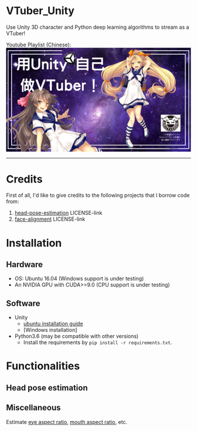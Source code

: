 # VTuber_Unity
Use Unity 3D character and Python deep learning algorithms to stream as a VTuber!

Youtube Playlist (Chinese):
[![teaser](images/teaser.jpg)](https://www.youtube.com/playlist?list=PLDV2CyUo4q-JFGrpG595jMdWZLwYOnu4p)

--------------------------------------------------------------------------------
# Credits
First of all, I'd like to give credits to the following projects that I borrow code from:
1.  [head-pose-estimation](https://github.com/yinguobing/head-pose-estimation) LICENSE-link
2.  [face-alignment](https://github.com/1adrianb/face-alignment) LICENSE-link

# Installation

## Hardware
*  OS: Ubuntu 16.04 (Windows support is under testing)
*  An NVIDIA GPU with CUDA>=9.0 (CPU support is under testing)

## Software
*  Unity 
   *  [ubuntu installation guide](https://forum.unity.com/threads/unity-on-linux-release-notes-and-known-issues.350256/)
   *  [Windows installation]
*  Python3.6 (may be compatible with other versions)
   * Install the requirements by `pip install -r requirements.txt`.

# Functionalities

## Head pose estimation

## Miscellaneous

Estimate [eye aspect ratio](https://www.google.com/search?q=eye+aspect+ratio&rlz=1C1GCEU_jaJP829JP829&oq=eye&aqs=chrome.0.69i59j69i57j69i65j69i61.846j0j7&sourceid=chrome&ie=UTF-8), [mouth aspect ratio](https://www.google.com/search?rlz=1C1GCEU_jaJP829JP829&sxsrf=ACYBGNR1ME-HV3c5avZ15yahkkQd1omjpw%3A1571114646809&ei=lk6lXcyIMZ-Rr7wP0OCX8A4&q=mouth+aspect+ratio&oq=mouth+aspect+ratio&gs_l=psy-ab.3..35i39j0i203.30193.31394..31535...0.0..0.109.710.4j3......0....1..gws-wiz.......0i7i30j0i8i30j0i10i30j0i7i10i30j0i8i7i30j0i13j0i13i30j0i13i5i30.IWlXGoyW5GE&ved=0ahUKEwjMq7KTup3lAhWfyIsBHVDwBe4Q4dUDCAs&uact=5), etc.
